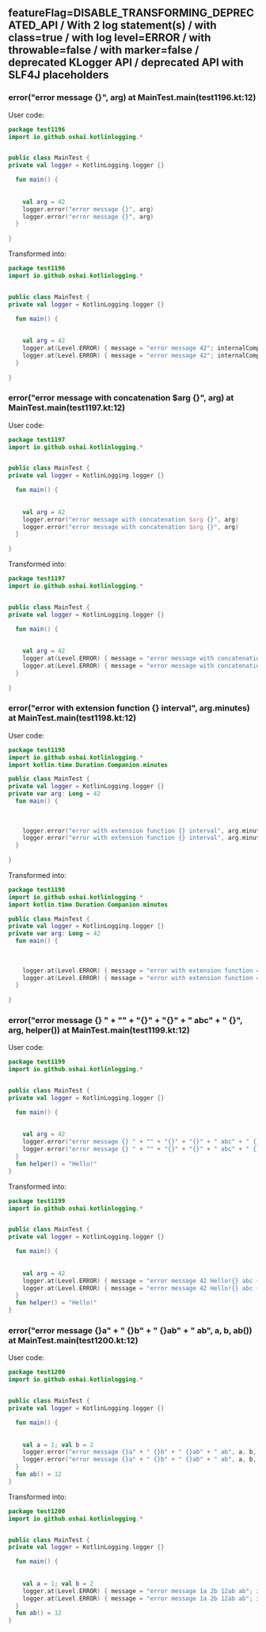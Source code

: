 ## featureFlag=DISABLE_TRANSFORMING_DEPRECATED_API / With 2 log statement(s) / with class=true / with log level=ERROR / with throwable=false / with marker=false / deprecated KLogger API / deprecated API with SLF4J placeholders



###  error("error message {}", arg) at MainTest.main(test1196.kt:12)

User code:
```kotlin
package test1196
import io.github.oshai.kotlinlogging.*


public class MainTest {
private val logger = KotlinLogging.logger {}

  fun main() {
    
    
    val arg = 42
    logger.error("error message {}", arg)
    logger.error("error message {}", arg)
  }
  
}


```
  
Transformed into:
```kotlin
package test1196
import io.github.oshai.kotlinlogging.*


public class MainTest {
private val logger = KotlinLogging.logger {}

  fun main() {
    
    
    val arg = 42
    logger.at(Level.ERROR) { message = "error message 42"; internalCompilerData = KLoggingEventBuilder.InternalCompilerData(messageTemplate = "error message {}")
    logger.at(Level.ERROR) { message = "error message 42"; internalCompilerData = KLoggingEventBuilder.InternalCompilerData(messageTemplate = "error message {}")
  }
  
}


```

###  error("error message with concatenation $arg {}", arg) at MainTest.main(test1197.kt:12)

User code:
```kotlin
package test1197
import io.github.oshai.kotlinlogging.*


public class MainTest {
private val logger = KotlinLogging.logger {}

  fun main() {
    
    
    val arg = 42
    logger.error("error message with concatenation $arg {}", arg)
    logger.error("error message with concatenation $arg {}", arg)
  }
  
}


```
  
Transformed into:
```kotlin
package test1197
import io.github.oshai.kotlinlogging.*


public class MainTest {
private val logger = KotlinLogging.logger {}

  fun main() {
    
    
    val arg = 42
    logger.at(Level.ERROR) { message = "error message with concatenation 42 42"; internalCompilerData = KLoggingEventBuilder.InternalCompilerData(messageTemplate = "error message with concatenation 42 {}")
    logger.at(Level.ERROR) { message = "error message with concatenation 42 42"; internalCompilerData = KLoggingEventBuilder.InternalCompilerData(messageTemplate = "error message with concatenation 42 {}")
  }
  
}


```

###  error("error with extension function {} interval", arg.minutes) at MainTest.main(test1198.kt:12)

User code:
```kotlin
package test1198
import io.github.oshai.kotlinlogging.*
import kotlin.time.Duration.Companion.minutes

public class MainTest {
private val logger = KotlinLogging.logger {}
private var arg: Long = 42
  fun main() {
    
    
    
    logger.error("error with extension function {} interval", arg.minutes)
    logger.error("error with extension function {} interval", arg.minutes)
  }
  
}


```
  
Transformed into:
```kotlin
package test1198
import io.github.oshai.kotlinlogging.*
import kotlin.time.Duration.Companion.minutes

public class MainTest {
private val logger = KotlinLogging.logger {}
private var arg: Long = 42
  fun main() {
    
    
    
    logger.at(Level.ERROR) { message = "error with extension function 42m interval"; internalCompilerData = KLoggingEventBuilder.InternalCompilerData(messageTemplate = "error with extension function {} interval")
    logger.at(Level.ERROR) { message = "error with extension function 42m interval"; internalCompilerData = KLoggingEventBuilder.InternalCompilerData(messageTemplate = "error with extension function {} interval")
  }
  
}


```

###  error("error message {} " + "" + "{}" + "{}" + " abc" + " {}", arg, helper()) at MainTest.main(test1199.kt:12)

User code:
```kotlin
package test1199
import io.github.oshai.kotlinlogging.*


public class MainTest {
private val logger = KotlinLogging.logger {}

  fun main() {
    
    
    val arg = 42
    logger.error("error message {} " + "" + "{}" + "{}" + " abc" + " {}", arg, helper())
    logger.error("error message {} " + "" + "{}" + "{}" + " abc" + " {}", arg, helper())
  }
  fun helper() = "Hello!"
}


```
  
Transformed into:
```kotlin
package test1199
import io.github.oshai.kotlinlogging.*


public class MainTest {
private val logger = KotlinLogging.logger {}

  fun main() {
    
    
    val arg = 42
    logger.at(Level.ERROR) { message = "error message 42 Hello!{} abc {}"; internalCompilerData = KLoggingEventBuilder.InternalCompilerData(messageTemplate = "error message {} {}{} abc {}")
    logger.at(Level.ERROR) { message = "error message 42 Hello!{} abc {}"; internalCompilerData = KLoggingEventBuilder.InternalCompilerData(messageTemplate = "error message {} {}{} abc {}")
  }
  fun helper() = "Hello!"
}


```

###  error("error message {}a" + " {}b" + " {}ab" + " ab", a, b, ab()) at MainTest.main(test1200.kt:12)

User code:
```kotlin
package test1200
import io.github.oshai.kotlinlogging.*


public class MainTest {
private val logger = KotlinLogging.logger {}

  fun main() {
    
    
    val a = 1; val b = 2
    logger.error("error message {}a" + " {}b" + " {}ab" + " ab", a, b, ab())
    logger.error("error message {}a" + " {}b" + " {}ab" + " ab", a, b, ab())
  }
  fun ab() = 12
}


```
  
Transformed into:
```kotlin
package test1200
import io.github.oshai.kotlinlogging.*


public class MainTest {
private val logger = KotlinLogging.logger {}

  fun main() {
    
    
    val a = 1; val b = 2
    logger.at(Level.ERROR) { message = "error message 1a 2b 12ab ab"; internalCompilerData = KLoggingEventBuilder.InternalCompilerData(messageTemplate = "error message {}a {}b {}ab ab")
    logger.at(Level.ERROR) { message = "error message 1a 2b 12ab ab"; internalCompilerData = KLoggingEventBuilder.InternalCompilerData(messageTemplate = "error message {}a {}b {}ab ab")
  }
  fun ab() = 12
}


```
